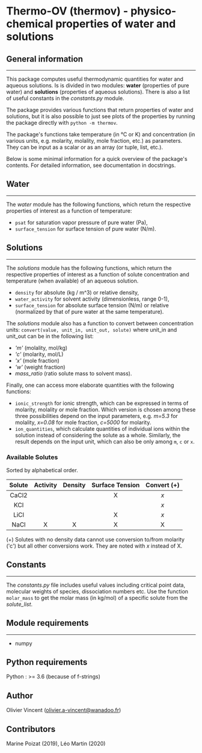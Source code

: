 # Thermo-OV (thermov) - physico-chemical properties of water and solutions


## General information
----------------------

This package computes useful thermodynamic quantities for water and aqueous solutions. Is is divided in two modules: **water** (properties of pure water) and **solutions** (properties of aqueous solutions). There is also a list of useful constants in the *constants.py* module.

The package provides various functions that return properties of water and solutions, but it is also possible to just see plots of the properties by running the package directly with
`python -m thermov`.

The package's functions take temperature (in °C or K) and concentration (in various units, e.g. molarity, molality, mole fraction, etc.) as parameters. They can be input as a scalar or as an array (or tuple, list, etc.).

Below is some minimal information for a quick overview of the package's contents. For detailed information, see documentation in docstrings.

## Water
--------

The *water* module has the following functions, which return the respective properties of interest as a function of temperature:
- `psat` for saturation vapor pressure of pure water (Pa),
- `surface_tension` for surface tension of pure water (N/m).


## Solutions
------------

The *solutions* module has the following functions, which return the respective properties of interest as a function of solute concentration and temperature (when available) of an aqueous solution.
- `density` for absolute (kg / m^3) or relative density,
- `water_activity` for solvent activity (dimensionless, range 0-1),
- `surface_tension` for absolute surface tension (N/m) or relative (normalized by that of pure water at the same temperature).

The *solutions* module also has a function to convert between concentration units:
`convert(value, unit_in, unit_out, solute)`
where unit_in and unit_out can be in the following list:
- *'m'* (molality, mol/kg)
- *'c'* (molarity, mol/L)
- *'x'* (mole fraction)
- *'w'* (weight fraction)
- *mass_ratio* (ratio solute mass to solvent mass).

Finally, one can access more elaborate quantities with the following functions:
- `ionic_strength` for ionic strength, which can be expressed in terms of molarity, molality or mole fraction. Which version is chosen among these three possibilities depend on the input parameters, e.g. *m=5.3* for molality, *x=0.08* for mole fraction, *c=5000* for molarity.
- `ion_quantities`, which calculate quantities of individual ions within the solution instead of considering the solute as a whole. Similarly, the result depends on the input unit, which can also be only among `m`, `c` or `x`.

### Available Solutes

Sorted by alphabetical order.

| Solute | Activity | Density | Surface Tension | Convert (+) | 
|:------:|:--------:|:-------:|:---------------:|:-----------:|
| CaCl2  |          |         |        X        |     *x*     |
| KCl    |          |         |                 |     *x*     |
| LiCl   |          |         |        X        |     *x*     |
| NaCl   |    X     |    X    |        X        |      X      |

(+) Solutes with no density data cannot use conversion to/from molarity ('c') but all other conversions work. They are noted with *x* instead of X.

## Constants
------------

The *constants.py* file includes useful values including critical point data, molecular weights of species, dissociation numbers etc. Use the function `molar_mass` to get the molar mass (in kg/mol) of a specific solute from the *solute_list*.


## Module requirements
----------------------
- numpy

## Python requirements
Python : >= 3.6 (because of f-strings)

## Author
Olivier Vincent
(olivier.a-vincent@wanadoo.fr)

## Contributors
Marine Poizat (2019), Léo Martin (2020)

